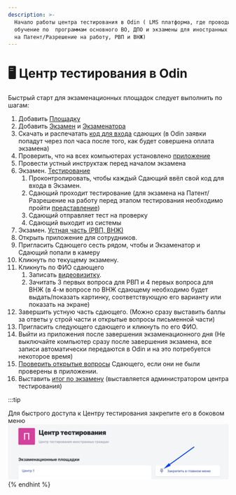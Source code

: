 ```yaml
---
description: >-
  Начало работы центра тестирования в Odin ( LMS платформа, где проводится
  обучение по  программам основного ВО, ДПО и экзамены для иностранных граждан
  на Патент/Разрешение на работу, РВП и ВНЖ)
---
```


# 🖥️ Центр тестирования в Odin

Быстрый старт для экзаменационных площадок следует выполнить по шагам:

1. Добавить [Площадку](dobavit-ploshadki.md)
2. Добавить [Экзамен](dobavit-ekzamen.md) и [Экзаменатора](registraciya-sotrudnikov-v-odin.md#ekzamenator)
3. Скачать и распечатать [код для входа](skachat-kody-dlya-vkhoda-sdayushikh.md) сдающих (в Odin заявки попадут через пол часа после того, как будет совершена оплата экзамена)
4. Проверить, что на всех компьютерах установлено [приложение](prilozhenie.-pismennaya-i-ustnaya-chasti-ekzamena.md)
5. Провести устный инструктаж перед началом экзамена
6. Экзамен. [Тестирование](ekzamen.-provedenie.md#testirovanie)
   1. Проконтролировать, чтобы каждый Сдающий ввёл свой код для входа в Экзамен.&#x20;
   2. Сдающий проходит тестирование (для экзамена на Патент/Разрешение на работу перед этапом тестирования необходимо пройти [представление](https://informa.gitbook.io/immigraciya/centr-testirovaniya-v-odin/ekzamen.-provedenie#testirovanie))
   3. Сдающий отправляет тест на проверку&#x20;
   4. Сдающий выходит из системы
7. Экзамен. [Устная часть (РВП, ВНЖ)](ekzamen.-provedenie.md#ustnaya-chat-rvp-vnzh)
8. Открыть приложение для сотрудников.&#x20;
9. Пригласить Сдающего сесть рядом, чтобы и Экзаменатор и Сдающий попали в камеру
10. Кликнуть по текущему экзамену.
11. Кликнуть по ФИО сдающего
    1. Записать [видеовизитку](../rekomendacii/obrazec-videovizitki-pered-startom-ustnoi-chasti-ekzamena.md).
    2. Зачитать  3 первых вопроса для РВП и 4 первых вопроса для ВНЖ (в 4-м вопросе по ВНЖ сдающему необходимо будет выдать/показать картинку, соответствующую его варианту или показать на экране)
12. Завершить устную часть сдающего. (Можно сразу выставить баллы за ответы у строй части и открытые вопросы письменной части)
13. Пригласить следующего сдающего и кликнуть по его ФИО.
14. Выйти из приложения после завершения экзаменационного дня (Не выключайте компьютер сразу после завершения экзамена, все записи автоматически передаются в Odin и на это потребуется некоторое время)
15. [Проверить открытые вопросы](proverka-otkrytykh-voprosov-v-testirovanii.md) Сдающего, если они не были проверены в приложении.
16. Выставить [итог по экзамену](proverka-itoga-ekzamena.md) (выставляется администратором центра тестирования)

:::tip

Для быстрого доступа к Центру тестирования закрепите его в боковом меню <img src="../.gitbook/assets/image (217).png" alt="" data-size="original">
{% endhint %}
